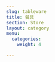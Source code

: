```yaml
---
slug: tableware
title: 餐具
section: Store
layout: category
menu:
  categories:
    weight: 4

---
```


